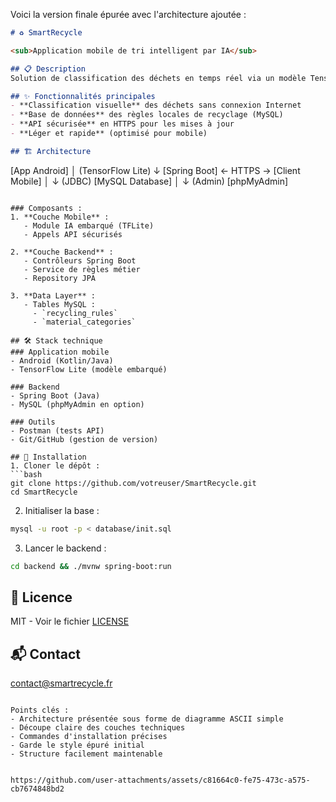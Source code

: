 Voici la version finale épurée avec l'architecture ajoutée :

```markdown
# ♻️ SmartRecycle

<sub>Application mobile de tri intelligent par IA</sub>

## 📋 Description
Solution de classification des déchets en temps réel via un modèle TensorFlow Lite embarqué, fonctionnant hors ligne. L'application s'intègre avec un backend Spring Boot pour fournir des consignes de tri adaptées aux réglementations locales.

## ✨ Fonctionnalités principales
- **Classification visuelle** des déchets sans connexion Internet
- **Base de données** des règles locales de recyclage (MySQL)
- **API sécurisée** en HTTPS pour les mises à jour
- **Léger et rapide** (optimisé pour mobile)

## 🏗 Architecture
```
[App Android] 
    │ (TensorFlow Lite)
    ↓
[Spring Boot] ← HTTPS → [Client Mobile]
    │
    ↓ (JDBC) 
[MySQL Database]
    │
    ↓ (Admin)
[phpMyAdmin]
```

### Composants :
1. **Couche Mobile** :
   - Module IA embarqué (TFLite)
   - Appels API sécurisés

2. **Couche Backend** :
   - Contrôleurs Spring Boot
   - Service de règles métier
   - Repository JPA

3. **Data Layer** :
   - Tables MySQL : 
     - `recycling_rules`
     - `material_categories`

## 🛠 Stack technique
### Application mobile
- Android (Kotlin/Java)
- TensorFlow Lite (modèle embarqué)

### Backend
- Spring Boot (Java)
- MySQL (phpMyAdmin en option)

### Outils
- Postman (tests API)
- Git/GitHub (gestion de version)

## 🔧 Installation
1. Cloner le dépôt :
```bash
git clone https://github.com/votreuser/SmartRecycle.git
cd SmartRecycle
```

2. Initialiser la base :
```bash
mysql -u root -p < database/init.sql
```

3. Lancer le backend :
```bash
cd backend && ./mvnw spring-boot:run
```

## 📄 Licence
MIT - Voir le fichier [LICENSE](LICENSE)

## 📬 Contact
contact@smartrecycle.fr
```

Points clés :
- Architecture présentée sous forme de diagramme ASCII simple
- Découpe claire des couches techniques
- Commandes d'installation précises
- Garde le style épuré initial
- Structure facilement maintenable


https://github.com/user-attachments/assets/c81664c0-fe75-473c-a575-cb7674848bd2

